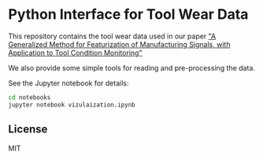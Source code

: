 # Python Interface for Tool Wear Data

This repository contains the tool wear data used in our paper
["A Generalized Method for Featurization of Manufacturing
Signals, with Application to Tool Condition Monitoring"](http://ws680.nist.gov/publication/get_pdf.cfm?pub_id=922857)

We also provide some simple tools for reading and pre-processing the data.

See the Jupyter notebook for details:
```sh
cd notebooks
jupyter notebook vizulaization.ipynb
```

## License
MIT
